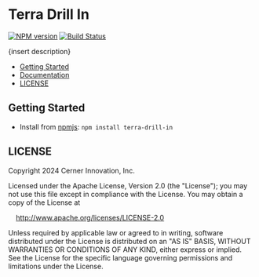 # Terra Drill In

[![NPM version](https://badgen.net/npm/v/terra-drill-in)](https://www.npmjs.com/package/terra-drill-in)
[![Build Status](https://badgen.net/travis/cerner/terra-core)](https://travis-ci.com/cerner/terra-core)

{insert description}

- [Getting Started](#getting-started)
- [Documentation](https://github.com/cerner/terra-core/tree/main/packages/terra-drill-in/docs)
- [LICENSE](#license)

## Getting Started

- Install from [npmjs](https://www.npmjs.com): `npm install terra-drill-in`

## LICENSE

Copyright 2024 Cerner Innovation, Inc.

Licensed under the Apache License, Version 2.0 (the "License"); you may not use this file except in compliance with the License. You may obtain a copy of the License at

&nbsp;&nbsp;&nbsp;&nbsp;http://www.apache.org/licenses/LICENSE-2.0

Unless required by applicable law or agreed to in writing, software distributed under the License is distributed on an "AS IS" BASIS, WITHOUT WARRANTIES OR CONDITIONS OF ANY KIND, either express or implied. See the License for the specific language governing permissions and limitations under the License.
